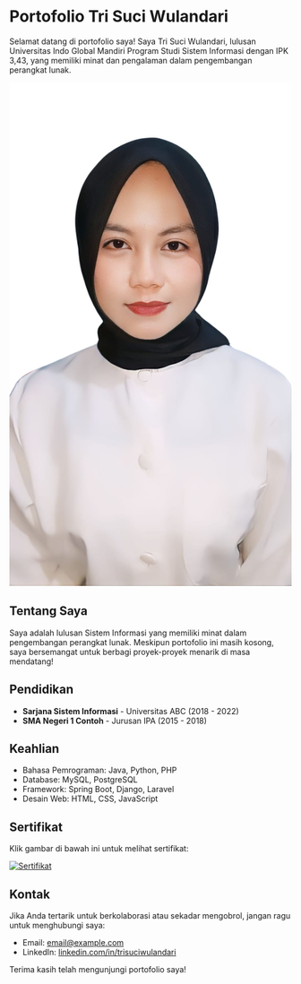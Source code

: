 # Portofolio Tri Suci Wulandari

Selamat datang di portofolio saya! Saya Tri Suci Wulandari, lulusan Universitas Indo Global Mandiri Program Studi Sistem Informasi dengan IPK 3,43, yang memiliki minat dan pengalaman dalam pengembangan perangkat lunak.

![Foto Profil](https://github.com/TRISUCIWULANDARI/FOTO/blob/main/Gambar%20WhatsApp%202024-02-21%20pukul%2009.02.32_1c459221.jpg)

## Tentang Saya
Saya adalah lulusan Sistem Informasi yang memiliki minat dalam pengembangan perangkat lunak. Meskipun portofolio ini masih kosong, saya bersemangat untuk berbagi proyek-proyek menarik di masa mendatang!

## Pendidikan
- **Sarjana Sistem Informasi** - Universitas ABC (2018 - 2022)
- **SMA Negeri 1 Contoh** - Jurusan IPA (2015 - 2018)

## Keahlian
- Bahasa Pemrograman: Java, Python, PHP
- Database: MySQL, PostgreSQL
- Framework: Spring Boot, Django, Laravel
- Desain Web: HTML, CSS, JavaScript

## Sertifikat
Klik gambar di bawah ini untuk melihat sertifikat:

[![Sertifikat](images/sertifikat_thumbnail.png)](https://github.com/username/repository/raw/branch/path/to/sertifikat.pdf)


## Kontak
Jika Anda tertarik untuk berkolaborasi atau sekadar mengobrol, jangan ragu untuk menghubungi saya:
- Email: [email@example.com](mailto:email@example.com)
- LinkedIn: [linkedin.com/in/trisuciwulandari](https://www.linkedin.com/in/trisuciwulandari)

Terima kasih telah mengunjungi portofolio saya!

